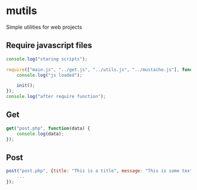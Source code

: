 # mutils

Simple utilities for web projects


## Require javascript files
```js
console.log("staring scripts");

require(["main.js", "../get.js", "../utils.js", "../mustache.js"], function() {
    console.log("js loaded");

    init();
});
console.log("after require function");
```

## Get

```js
get("post.php", function(data) {
    console.log(data);
});
```

## Post
```js
post("post.php", {title: "This is a title", message: "This is some text"}, function(data) {
    ...
});
```


